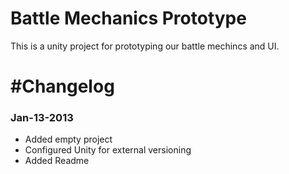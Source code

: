 # Battle Mechanics Prototype #

This is a unity project for prototyping our battle mechincs and UI.

# #Changelog ##

### Jan-13-2013 ###

* Added empty project
* Configured Unity for external versioning
* Added Readme


